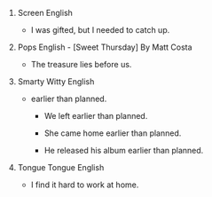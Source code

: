1. Screen English

    - I was gifted, but I needed to catch up.

    
2. Pops English - [Sweet Thursday] By Matt Costa

    - The treasure lies before us.

3. Smarty Witty English

    - earlier than planned.

        - We left earlier than planned.

        - She came home earlier than planned.

        - He released his album earlier than planned.

4. Tongue Tongue English

    - I find it hard to work at home.
    
